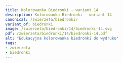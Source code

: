 ```yaml
---
title: Kolorowanka Biedronki - wariant 14
description: Kolorowanka Biedronki - wariant 14
canonical: /zwierzeta/biedronki/
variant_of: biedronki
image: /zwierzeta/biedronki/14/biedronki-14.svg
pdf: /zwierzeta/biedronki/14/biedronki-14.pdf
alt: "Edukacyjna kolorowanka biedronki do wydruku"
tags:
- zwierzeta
- biedronki
---
```

